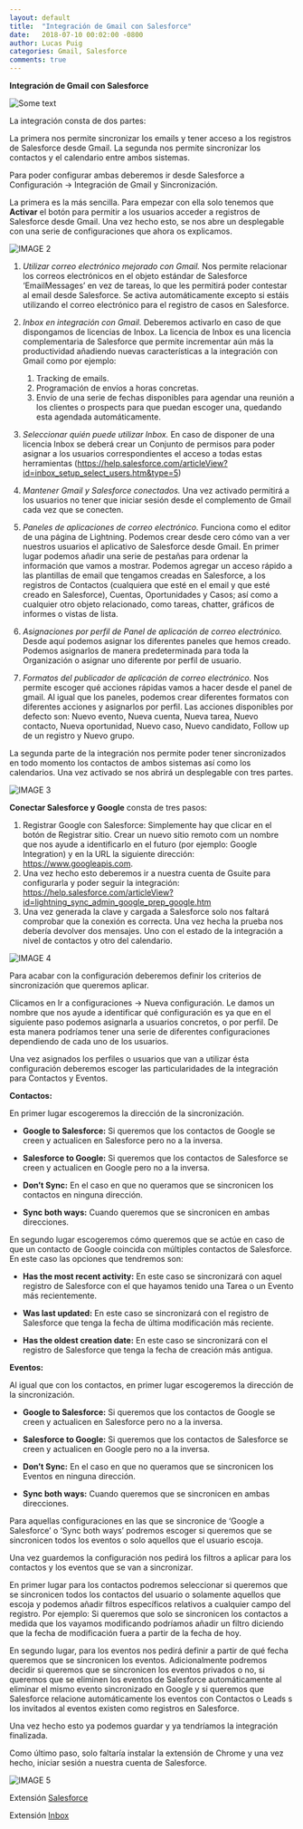 ```yaml
---
layout: default
title:  "Integración de Gmail con Salesforce"
date:   2018-07-10 00:02:00 -0800
author: Lucas Puig
categories: Gmail, Salesforce
comments: true
---
```


**Integración de Gmail con Salesforce**

![Some text]({{site.url}}{{site.baseurl}}/pictures/10-07-2019/1.png)

La integración consta de dos partes:

La primera nos permite sincronizar los emails y tener acceso a los registros de Salesforce desde Gmail. La segunda nos permite sincronizar los contactos y el calendario entre ambos sistemas.

Para poder configurar ambas deberemos ir desde Salesforce a Configuración → Integración de Gmail y Sincronización.

La primera es la más sencilla. Para empezar con ella solo tenemos que **Activar** el botón para permitir a los usuarios acceder a registros de Salesforce desde Gmail. Una vez hecho esto, se nos abre un desplegable con una serie de configuraciones que ahora os explicamos.

![IMAGE 2](https://github.com/blackbirdcrew/BLOG/blob/master/pictures/10-07-2019/2.png)

 1. _Utilizar correo electrónico mejorado con Gmail._
Nos permite relacionar los correos electrónicos en el objeto estándar de Salesforce ‘EmailMessages’ en vez de tareas, lo que les permitirá poder contestar al email desde Salesforce. Se activa automáticamente excepto si estáis utilizando el correo electrónico para el registro de casos en Salesforce.

 1. _Inbox en integración con Gmail._
Deberemos activarlo en caso de que dispongamos de licencias de Inbox. La licencia de Inbox es una licencia complementaria de Salesforce que permite incrementar aún más la productividad añadiendo nuevas características a la integración con Gmail como por ejemplo:
    1. Tracking de emails.
    1. Programación de envíos a horas concretas.
    1. Envío de una serie de fechas disponibles para agendar una reunión a los clientes o prospects para que puedan escoger una, quedando esta agendada automáticamente.

 1. _Seleccionar quién puede utilizar Inbox._
En caso de disponer de una licencia Inbox se deberá crear un Conjunto de permisos para poder asignar a los usuarios correspondientes el acceso a todas estas herramientas (https://help.salesforce.com/articleView?id=inbox_setup_select_users.htm&type=5)


 1. _Mantener Gmail y Salesforce conectados._
Una vez activado permitirá a los usuarios no tener que iniciar sesión desde el complemento de Gmail cada vez que se conecten.

 1. _Paneles de aplicaciones de correo electrónico._
Funciona como el editor de una página de Lightning. Podemos crear desde cero cómo van a ver nuestros usuarios el aplicativo de Salesforce desde Gmail.
En primer lugar podemos añadir una serie de pestañas para ordenar la información que vamos a mostrar. Podemos agregar un acceso rápido a las plantillas de email que tengamos creadas en Salesforce, a los registros de Contactos (cualquiera que esté en el email y que esté creado en Salesforce), Cuentas, Oportunidades y Casos; así como a cualquier otro objeto relacionado, como tareas, chatter, gráficos de informes o vistas de lista.

 1. _Asignaciones por perfil de Panel de aplicación de correo electrónico._
Desde aquí podemos asignar los diferentes paneles que hemos creado. Podemos asignarlos de manera predeterminada para toda la Organización o asignar uno diferente por perfil de usuario.

 1. _Formatos del publicador de aplicación de correo electrónico._
Nos permite escoger qué acciones rápidas vamos a hacer desde el panel de gmail. Al igual que los paneles, podemos crear diferentes formatos con diferentes acciones y asignarlos por perfil. 
Las acciones disponibles por defecto son: Nuevo evento, Nueva cuenta, Nueva tarea, Nuevo contacto, Nueva oportunidad, Nuevo caso, Nuevo candidato, Follow up de un registro y Nuevo grupo. 


La segunda parte de la integración nos permite poder tener sincronizados en todo momento los contactos de ambos sistemas así como los calendarios. Una vez activado se nos abrirá un desplegable con tres partes.

![IMAGE 3](https://github.com/blackbirdcrew/BLOG/blob/master/pictures/10-07-2019/3.png)

**Conectar Salesforce y Google** consta de tres pasos:
1. Registrar Google con Salesforce: Simplemente hay que clicar en el botón de Registrar sitio. Crear un nuevo sitio remoto com un nombre que nos ayude a identificarlo en el futuro (por ejemplo: Google Integration) y en la URL la siguiente dirección: https://www.googleapis.com.
1. Una vez hecho esto deberemos ir a nuestra cuenta de Gsuite para configurarla y poder seguir la integración: https://help.salesforce.com/articleView?id=lightning_sync_admin_google_prep_google.htm
1. Una vez generada la clave y cargada a Salesforce solo nos faltará comprobar que la conexión es correcta. Una vez hecha la prueba nos debería devolver dos mensajes. Uno con el estado de la integración a nivel de contactos y otro del calendario.

![IMAGE 4](https://github.com/blackbirdcrew/BLOG/blob/master/pictures/10-07-2019/4.png)

Para acabar con la configuración deberemos definir los criterios de sincronización que queremos aplicar. 

Clicamos en Ir a configuraciones → Nueva configuración. Le damos un nombre que nos ayude a identificar qué configuración es ya que en el siguiente paso podemos asignarla a usuarios concretos, o por perfil. De esta manera podríamos tener una serie de diferentes configuraciones dependiendo de cada uno de los usuarios.

Una vez asignados los perfiles o usuarios que van a utilizar ésta configuración deberemos escoger las particularidades de la integración para Contactos y Eventos.

**Contactos:**

En primer lugar escogeremos la dirección de la sincronización. 

* **Google to Salesforce:** Si queremos que los contactos de Google se creen y actualicen en Salesforce pero no a la inversa.

* **Salesforce to Google:** Si queremos que los contactos de Salesforce se creen y actualicen en Google pero no a la inversa.

* **Don’t Sync:** En el caso en que no queramos que se sincronicen los contactos en ninguna dirección.

* **Sync both ways:** Cuando queremos que se sincronicen en ambas direcciones.

En segundo lugar escogeremos cómo queremos que se actúe en caso de que un contacto de Google coincida con múltiples contactos de Salesforce.
En este caso las opciones que tendremos son:

* **Has the most recent activity:** En este caso se sincronizará con aquel registro de Salesforce con el que hayamos tenido una Tarea o un Evento más recientemente.

* **Was last updated:** En este caso se sincronizará con el registro de Salesforce que tenga la fecha de última modificación más reciente.

* **Has the oldest creation date:** En este caso se sincronizará con el registro de Salesforce que tenga la fecha de creación más antigua.

**Eventos:** 

Al igual que con los contactos, en primer lugar escogeremos la dirección de la sincronización. 

* **Google to Salesforce:** Si queremos que los contactos de Google se creen y actualicen en Salesforce pero no a la inversa.

* **Salesforce to Google:** Si queremos que los contactos de Salesforce se creen y actualicen en Google pero no a la inversa.

* **Don’t Sync:** En el caso en que no queramos que se sincronicen los Eventos en ninguna dirección.

* **Sync both ways:** Cuando queremos que se sincronicen en ambas direcciones.

Para aquellas configuraciones en las que se sincronice de ‘Google a Salesforce’ o ‘Sync both ways’ podremos escoger si queremos que se sincronicen todos los eventos o solo aquellos que el usuario escoja.

Una vez guardemos la configuración nos pedirá los filtros a aplicar para los contactos y los eventos que se van a sincronizar. 

En primer lugar para los contactos podremos seleccionar si queremos que se sincronicen todos los contactos del usuario o solamente aquellos que escoja y podemos añadir filtros específicos relativos a cualquier campo del registro. 
Por ejemplo: Si queremos que solo se sincronicen los contactos a medida que los vayamos modificando podríamos añadir un filtro diciendo que la fecha de modificación fuera a partir de la fecha de hoy.

En segundo lugar, para los eventos nos pedirá definir a partir de qué fecha queremos que se sincronicen los eventos. Adicionalmente podremos decidir si queremos que se sincronicen los eventos privados o no, si queremos que se eliminen los eventos de Salesforce automáticamente al eliminar el mismo evento sincronizado en Google y si queremos que Salesforce relacione automáticamente los eventos con Contactos o Leads s los invitados al eventos existen como registros en Salesforce.

Una vez hecho esto ya podemos guardar y ya tendríamos la integración finalizada.

Como último paso, solo faltaría instalar la extensión de Chrome y una vez hecho, iniciar sesión a nuestra cuenta de Salesforce.

![IMAGE 5](https://github.com/blackbirdcrew/BLOG/blob/master/pictures/10-07-2019/5.png)

Extensión [Salesforce](https://bit.ly/2T5GK7H)

Extensión [Inbox](https://bit.ly/2ewX89u)











